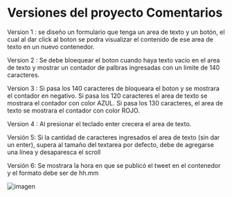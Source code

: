 <h1>Versiones del proyecto Comentarios</h1>
Version 1 : se diseño un formulario que tenga un area de texto y un botón, el cual al dar click al boton se podra visualizar
el contenido de ese area de texto en un nuevo contenedor.

Version 2 : Se debe bloequear el boton cuando haya texto vacio en el area de texto y mostrar un contador de palbras ingresadas
con un limite de 140 caracteres.

Version 3 : Si pasa los 140 caracteres  de bloqueara el boton y se mostrara el contador en negativo. 
Si pasa los 120 caracteres el area de texto se mostrara el contador con color AZUL.
Si pasa los 130 caracteres, el area de texto se mostrara el contador con color ROJO.

Version 4 : Al presionar el teclado  enter crecera el area de texto.

Versión 5: Si la cantidad de caracteres ingresados el area de texto (sin dar un enter), supera al tamaño del textarea por 
defecto, debe de agregarse una línea y desaparesca el scroll

Versión 6: Se mostrara la hora en que se publicó el tweet en el contenedor y el formato debe ser de hh.mm 

![imagen](http://i64.tinypic.com/21kibsi.png "imagen")



